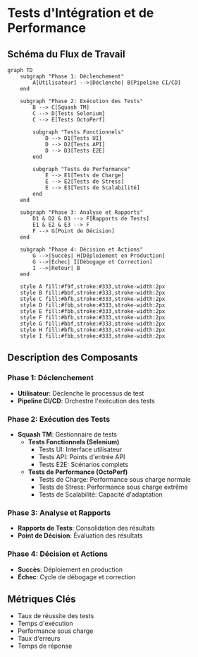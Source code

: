 # Tests d'Intégration et de Performance

## Schéma du Flux de Travail

```mermaid
graph TD
    subgraph "Phase 1: Déclenchement"
        A[Utilisateur] -->|Déclenche| B[Pipeline CI/CD]
    end

    subgraph "Phase 2: Exécution des Tests"
        B --> C[Squash TM]
        C --> D[Tests Selenium]
        C --> E[Tests OctoPerf]
        
        subgraph "Tests Fonctionnels"
            D --> D1[Tests UI]
            D --> D2[Tests API]
            D --> D3[Tests E2E]
        end
        
        subgraph "Tests de Performance"
            E --> E1[Tests de Charge]
            E --> E2[Tests de Stress]
            E --> E3[Tests de Scalabilité]
        end
    end

    subgraph "Phase 3: Analyse et Rapports"
        D1 & D2 & D3 --> F[Rapports de Tests]
        E1 & E2 & E3 --> F
        F --> G[Point de Décision]
    end

    subgraph "Phase 4: Décision et Actions"
        G -->|Succès| H[Déploiement en Production]
        G -->|Échec| I[Débogage et Correction]
        I -->|Retour| B
    end

    style A fill:#f9f,stroke:#333,stroke-width:2px
    style B fill:#bbf,stroke:#333,stroke-width:2px
    style C fill:#bfb,stroke:#333,stroke-width:2px
    style D fill:#fbb,stroke:#333,stroke-width:2px
    style E fill:#fbb,stroke:#333,stroke-width:2px
    style F fill:#bfb,stroke:#333,stroke-width:2px
    style G fill:#bbf,stroke:#333,stroke-width:2px
    style H fill:#bfb,stroke:#333,stroke-width:2px
    style I fill:#fbb,stroke:#333,stroke-width:2px
```

## Description des Composants

### Phase 1: Déclenchement
- **Utilisateur**: Déclenche le processus de test
- **Pipeline CI/CD**: Orchestre l'exécution des tests

### Phase 2: Exécution des Tests
- **Squash TM**: Gestionnaire de tests
  - **Tests Fonctionnels (Selenium)**
    - Tests UI: Interface utilisateur
    - Tests API: Points d'entrée API
    - Tests E2E: Scénarios complets
  - **Tests de Performance (OctoPerf)**
    - Tests de Charge: Performance sous charge normale
    - Tests de Stress: Performance sous charge extrême
    - Tests de Scalabilité: Capacité d'adaptation

### Phase 3: Analyse et Rapports
- **Rapports de Tests**: Consolidation des résultats
- **Point de Décision**: Évaluation des résultats

### Phase 4: Décision et Actions
- **Succès**: Déploiement en production
- **Échec**: Cycle de débogage et correction

## Métriques Clés
- Taux de réussite des tests
- Temps d'exécution
- Performance sous charge
- Taux d'erreurs
- Temps de réponse
